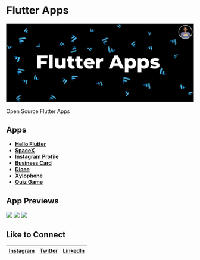 # Flutter Apps
<p align="center">
<img src="AppPreviews/FlutterAppsBanner.png">
</p>
Open Source Flutter Apps

## Apps

- **[Hello Flutter](https://github.com/irangareddy/FlutterExampleApps/tree/master/HelloFlutter)**
- **[SpaceX](https://github.com/irangareddy/FlutterExampleApps/tree/master/SpaceX)**
- **[Instagram Profile](https://github.com/irangareddy/FlutterExampleApps/tree/master/MyProfile)**
- **[Business Card](https://github.com/irangareddy/FlutterExampleApps/tree/master/BusinessCard)**
- **[Dicee](https://github.com/irangareddy/FlutterExampleApps/tree/master/Dicee)**
- **[Xylophone](https://github.com/irangareddy/FlutterExampleApps/tree/master/Xylophone)**
- **[Quiz Game](https://github.com/irangareddy/FlutterExampleApps/tree/master/Quiz)**


## App Previews

<p align="left">
<img src="AppPreviews/DiceeApp.gif" width="250">
<img src="AppPreviews/XylophoneApp.gif" width="250">
<img src="AppPreviews/QuizApp.gif" width="250">
</p>


## Like to Connect

[Instagram](https://www.instagram.com/irangareddy/) | [Twitter](https://twitter.com/irangareddy) | [LinkedIn](https://www.linkedin.com/feed/) |
------------ | ------------- | ---------------|






